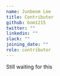 ```yaml
---
name: Junbeom Lee
title: Contributor
github: bom1215
twitter: ""
linkedin: ""
slack: ""
joining_date: ""
role: contributor
---
```


Still waiting for this
